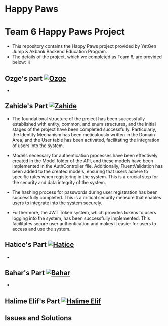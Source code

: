 # Happy Paws
# Team 6 Happy Paws Project
- This repository contains the Happy Paws project provided by YetGen Jump & Akbank Backend Education Program. 
- The details of the project, which we completed as Team 6, are provided below: ⇓

## Ozge's part [![Ozge](https://img.shields.io/badge/Ozge-181717?style=for-the-badge&logo=github&logoColor=white)](https://github.com/ozgedincer)
- 


## Zahide's Part  [![Zahide](https://img.shields.io/badge/Zahide-181717?style=for-the-badge&logo=github&logoColor=white)](https://github.com/zahidedusgun)
- The foundational structure of the project has been successfully established with entity, common, and enum structures, and the initial stages of the project have been completed successfully. Particularly, the Identity Mechanism has been meticulously written in the Domain Area, and the User table has been activated, facilitating the integration of users into the system.

- Models necessary for authentication processes have been effectively created in the Model folder of the API, and these models have been implemented in the AuthController file. Additionally, FluentValidation has been added to the created models, ensuring that users adhere to specific rules when registering in the system. This is a crucial step for the security and data integrity of the system.

- The hashing process for passwords during user registration has been successfully completed. This is a critical security measure that enables users to integrate into the system securely.

- Furthermore, the JWT Token system, which provides tokens to users logging into the system, has been successfully implemented. This facilitates secure user authentication and makes it easier for users to access and use the system.

## Hatice's Part [![Hatice](https://img.shields.io/badge/Hatice-181717?style=for-the-badge&logo=github&logoColor=white)](https://github.com/hatice-dvc)
- 


## Bahar's Part  [![Bahar](https://img.shields.io/badge/Bahar-181717?style=for-the-badge&logo=github&logoColor=white)](https://github.com/baharerol)
- 

## Halime Elif's Part  [![Halime Elif](https://img.shields.io/badge/Elif-181717?style=for-the-badge&logo=github&logoColor=white)](https://github.com/utopica)

## Issues and Solutions
